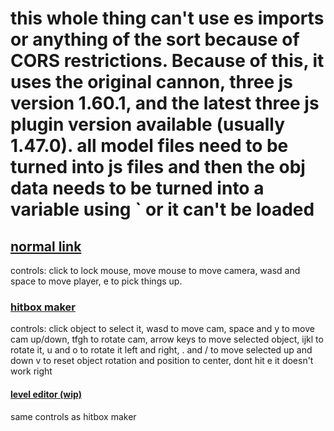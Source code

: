 # this whole thing can't use es imports or anything of the sort because of CORS restrictions. Because of this, it uses the original cannon, three js version 1.60.1, and the latest three js plugin version available (usually 1.47.0). all model files need to be turned into js files and then the obj data needs to be turned into a variable using ` or it can't be loaded

## [normal link](https://sircrabapple99.github.io/three)
controls: click to lock mouse, move mouse to move camera, wasd and space to move player, e to pick things up.

### [hitbox maker](https://sircrabapple99.github.io/three/hitbox.html)
controls: click object to select it, wasd to move cam, space and y to move cam up/down, tfgh to rotate cam, arrow keys to move selected object, ijkl to rotate it, u and o to rotate it left and right, . and / to move selected up and down v to reset object rotation and position to center, dont hit e it doesn't work right

#### [level editor (wip)](https://sircrabapple99.github.io/three/levelmaker.html)
same controls as hitbox maker
